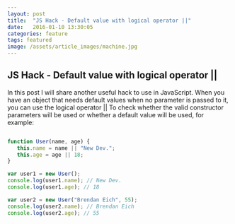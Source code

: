 ```yaml
---
layout: post
title:  "JS Hack - Default value with logical operator ||"
date:   2016-01-10 13:30:05
categories: feature
tags: featured
image: /assets/article_images/machine.jpg
---
```


JS Hack - Default value with logical operator || 
----------------  

In this post I will share another useful hack to use in JavaScript. When you have an object that needs default values when no parameter is passed to it, you can use the logical operator || To check whether the valid constructor parameters will be used or whether a default value will be used, for example:

```javascript

function User(name, age) {
   this.name = name || "New Dev.";
   this.age = age || 18;
}

var user1 = new User();
console.log(user1.name); // New Dev.
console.log(user1.age); // 18

var user2 = new User("Brendan Eich", 55);
console.log(user2.name); // Brendan Eich
console.log(user2.age); // 55

```
